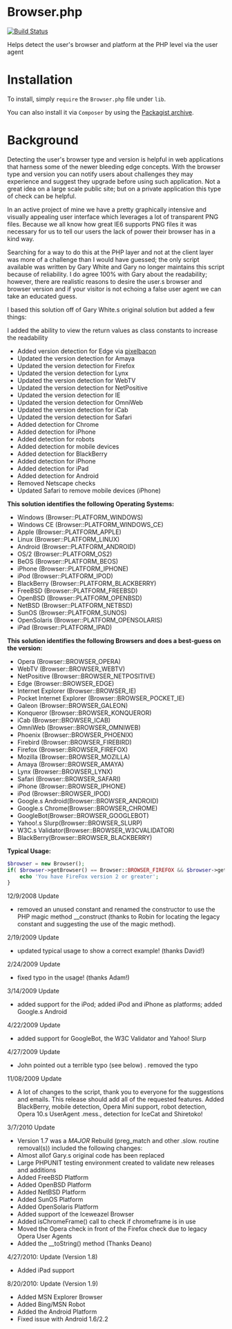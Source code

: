 Browser.php
=============

[![Build Status](https://travis-ci.org/cbschuld/Browser.php.png?branch=master)](https://travis-ci.org/cbschuld/Browser.php)

Helps detect the user's browser and platform at the PHP level via the user agent


Installation
============

To install, simply `require` the `Browser.php` file under `lib`. 

You can also install it via `Composer` by using the [Packagist archive](https://packagist.org/packages/cbschuld/browser.php).


Background
============

Detecting the user's browser type and version is helpful in web applications that harness some of the newer bleeding edge concepts. With the browser type and version you can notify users about challenges they may experience and suggest they upgrade before using such application. Not a great idea on a large scale public site; but on a private application this type of check can be helpful.

In an active project of mine we have a pretty graphically intensive and visually appealing user interface which leverages a lot of transparent PNG files. Because we all know how great IE6 supports PNG files it was necessary for us to tell our users the lack of power their browser has in a kind way.

Searching for a way to do this at the PHP layer and not at the client layer was more of a challenge than I would have guessed; the only script available was written by Gary White and Gary no longer maintains this script because of reliability. I do agree 100% with Gary about the readability; however, there are realistic reasons to desire the user.s browser and browser version and if your visitor is not echoing a false user agent we can take an educated guess.

I based this solution off of Gary White.s original solution but added a few things:

I added the ability to view the return values as class constants to increase the readability

* Added version detection for Edge via [pixelbacon](https://github.com/pixelbacon)
* Updated the version detection for Amaya
* Updated the version detection for Firefox
* Updated the version detection for Lynx
* Updated the version detection for WebTV
* Updated the version detection for NetPositive
* Updated the version detection for IE
* Updated the version detection for OmniWeb
* Updated the version detection for iCab
* Updated the version detection for Safari
* Added detection for Chrome
* Added detection for iPhone
* Added detection for robots
* Added detection for mobile devices
* Added detection for BlackBerry
* Added detection for iPhone
* Added detection for iPad
* Added detection for Android
* Removed Netscape checks
* Updated Safari to remove mobile devices (iPhone)

**This solution identifies the following Operating Systems:**

* Windows (Browser::PLATFORM_WINDOWS)
* Windows CE (Browser::PLATFORM_WINDOWS_CE)
* Apple (Browser::PLATFORM_APPLE)
* Linux (Browser::PLATFORM_LINUX)
* Android (Browser::PLATFORM_ANDROID)
* OS/2 (Browser::PLATFORM_OS2)
* BeOS (Browser::PLATFORM_BEOS)
* iPhone (Browser::PLATFORM_IPHONE)
* iPod (Browser::PLATFORM_IPOD)
* BlackBerry (Browser::PLATFORM_BLACKBERRY)
* FreeBSD (Browser::PLATFORM_FREEBSD)
* OpenBSD (Browser::PLATFORM_OPENBSD)
* NetBSD (Browser::PLATFORM_NETBSD)
* SunOS (Browser::PLATFORM_SUNOS)
* OpenSolaris (Browser::PLATFORM_OPENSOLARIS)
* iPad (Browser::PLATFORM_IPAD)

**This solution identifies the following Browsers and does a best-guess on the version:**

* Opera (Browser::BROWSER_OPERA)
* WebTV (Browser::BROWSER_WEBTV)
* NetPositive (Browser::BROWSER_NETPOSITIVE)
* Edge (Browser::BROWSER_EDGE)
* Internet Explorer (Browser::BROWSER_IE)
* Pocket Internet Explorer (Browser::BROWSER_POCKET_IE)
* Galeon (Browser::BROWSER_GALEON)
* Konqueror (Browser::BROWSER_KONQUEROR)
* iCab (Browser::BROWSER_ICAB)
* OmniWeb (Browser::BROWSER_OMNIWEB)
* Phoenix (Browser::BROWSER_PHOENIX)
* Firebird (Browser::BROWSER_FIREBIRD)
* Firefox (Browser::BROWSER_FIREFOX)
* Mozilla (Browser::BROWSER_MOZILLA)
* Amaya (Browser::BROWSER_AMAYA)
* Lynx (Browser::BROWSER_LYNX)
* Safari (Browser::BROWSER_SAFARI)
* iPhone (Browser::BROWSER_IPHONE)
* iPod (Browser::BROWSER_IPOD)
* Google.s Android(Browser::BROWSER_ANDROID)
* Google.s Chrome(Browser::BROWSER_CHROME)
* GoogleBot(Browser::BROWSER_GOOGLEBOT)
* Yahoo!.s Slurp(Browser::BROWSER_SLURP)
* W3C.s Validator(Browser::BROWSER_W3CVALIDATOR)
* BlackBerry(Browser::BROWSER_BLACKBERRY)

**Typical Usage:**

```php
$browser = new Browser();
if( $browser->getBrowser() == Browser::BROWSER_FIREFOX && $browser->getVersion() >= 2 ) {
	echo 'You have FireFox version 2 or greater';
}
```

12/9/2008 Update
* removed an unused constant and renamed the constructor to use the PHP magic method __construct (thanks to Robin for locating the legacy constant and suggesting the use of the magic method).

2/19/2009 Update
* updated typical usage to show a correct example! (thanks David!)

2/24/2009 Update
* fixed typo in the usage! (thanks Adam!)

3/14/2009 Update
* added support for the iPod; added iPod and iPhone as platforms; added Google.s Android

4/22/2009 Update
* added support for GoogleBot, the W3C Validator and Yahoo! Slurp

4/27/2009 Update
* John pointed out a terrible typo (see below) . removed the typo

11/08/2009 Update
* A lot of changes to the script, thank you to everyone for the suggestions and emails. This release should add all of the requested features. Added BlackBerry, mobile detection, Opera Mini support, robot detection, Opera 10.s UserAgent .mess., detection for IceCat and Shiretoko!

3/7/2010 Update
* Version 1.7 was a *MAJOR* Rebuild (preg_match and other .slow. routine removal(s)) included the following changes:
* Almost allof Gary.s original code has been replaced
* Large PHPUNIT testing environment created to validate new releases and additions
* Added FreeBSD Platform
* Added OpenBSD Platform
* Added NetBSD Platform
* Added SunOS Platform
* Added OpenSolaris Platform
* Added support of the Iceweazel Browser
* Added isChromeFrame() call to check if chromeframe is in use
* Moved the Opera check in front of the Firefox check due to legacy Opera User Agents
* Added the __toString() method (Thanks Deano)

4/27/2010: Update (Version 1.8)
* Added iPad support

8/20/2010: Update (Version 1.9)
* Added MSN Explorer Browser
* Added Bing/MSN Robot
* Added the Android Platform
* Fixed issue with Android 1.6/2.2
